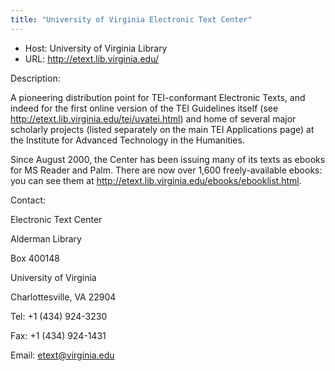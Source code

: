 ```yaml
---
title: "University of Virginia Electronic Text Center"
---
```









* Host: University of Virginia Library
* URL: <http://etext.lib.virginia.edu/>



Description:


A pioneering distribution point for TEI-conformant
 Electronic Texts, and indeed for the first online version of the TEI
 Guidelines itself (see <http://etext.lib.virginia.edu/tei/uvatei.html>) and home of
 several major scholarly projects (listed separately on the main TEI
 Applications page) at the Institute for Advanced Technology in the
 Humanities.


Since August 2000, the Center has been issuing many of its texts as
 ebooks for MS Reader and Palm. There are now over 1,600 freely-available
 ebooks: you can see them at <http://etext.lib.virginia.edu/ebooks/ebooklist.html>.



Contact:







Electronic Text Center


Alderman Library


Box 400148


University of Virginia


Charlottesville, VA 22904


Tel: +1 (434) 924-3230


Fax: +1 (434) 924-1431


Email: [etext@virginia.edu](mailto:etext@virginia.edu)





